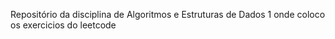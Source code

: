 Repositório da disciplina de Algoritmos e Estruturas de Dados 1 onde coloco os exercicios do leetcode 

